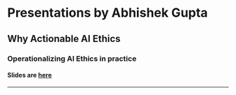 # Presentations by Abhishek Gupta 

## Why Actionable AI Ethics
### Operationalizing AI Ethics in practice 
#### Slides are [here](https://atg-abhishek.github.io/presentations/why-actionable-ai-ethics.html)
---
